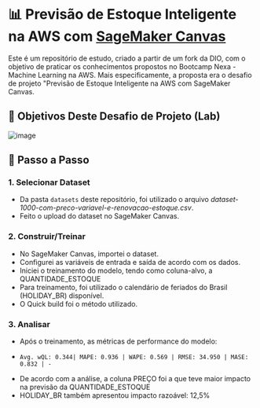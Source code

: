 # 📊 Previsão de Estoque Inteligente na AWS com [SageMaker Canvas](https://aws.amazon.com/pt/sagemaker/canvas/)

Este é um repositório de estudo, criado a partir de um fork da DIO, com o objetivo de praticar os conhecimentos propostos no Bootcamp Nexa - Machine Learning na AWS. Mais especificamente, a proposta era o desafio de projeto "Previsão de Estoque Inteligente na AWS com SageMaker Canvas.
## 🎯 Objetivos Deste Desafio de Projeto (Lab)

![image](https://github.com/digitalinnovationone/lab-aws-sagemaker-canvas-estoque/assets/730492/72f5c21f-5562-491e-aa42-2885a3184650)

## 🚀 Passo a Passo

### 1. Selecionar Dataset

-  Da pasta `datasets` deste repositório, foi utilizado o arquivo *dataset-1000-com-preco-variavel-e-renovacao-estoque.csv*. 
-  Feito o upload do dataset no SageMaker Canvas.

### 2. Construir/Treinar

-   No SageMaker Canvas, importei o dataset.
-   Configurei as variáveis de entrada e saída de acordo com os dados.
-   Iniciei o treinamento do modelo, tendo como coluna-alvo, a QUANTIDADE_ESTOQUE
-   Para treinamento, foi utilizado o calendário de feriados do Brasil (HOLIDAY_BR) disponível.
-   O Quick build foi o método utilizado.

### 3. Analisar

-   Após o treinamento, as métricas de performance do modelo:
-     Avg. wQL: 0.344| MAPE: 0.936 | WAPE: 0.569 | RMSE: 34.950 | MASE: 0.832 | -   
- De acordo com a análise, a coluna PREÇO foi a que teve maior impacto na previsão da QUANTIDADE_ESTOQUE
- HOLIDAY_BR também apresentou impacto razoável: 12,5%


